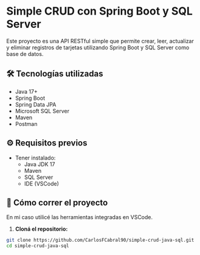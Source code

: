 # Simple CRUD con Spring Boot y SQL Server

Este proyecto es una API RESTful simple que permite crear, leer, actualizar y eliminar registros de tarjetas utilizando Spring Boot y SQL Server como base de datos.

## 🛠️ Tecnologías utilizadas

- Java 17+
- Spring Boot
- Spring Data JPA
- Microsoft SQL Server
- Maven
- Postman

## ⚙️ Requisitos previos

- Tener instalado:
  - Java JDK 17
  - Maven
  - SQL Server
  - IDE (VSCode)

## 🚀 Cómo correr el proyecto
En mi caso utilicé las herramientas integradas en VSCode.

1. **Cloná el repositorio:**

```bash
git clone https://github.com/CarlosFCabral90/simple-crud-java-sql.git
cd simple-crud-java-sql